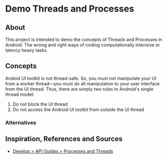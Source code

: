 # Demo Threads and Processes

## About

This project is intended to demo the concepts of Threads and Processes in Android. The wrong and right ways of coding computationally intensive or latency heavy tasks.

## Concepts

Andoid UI toolkit is not thread-safe. So, you must not manipulate your UI from a worker thread—you must do all manipulation to your user interface from the UI thread. Thus, there are simply two rules to Android's single thread model:
  1. Do not block the UI thread
  2. Do not access the Android UI toolkit from outside the UI thread

### Alternatives

## Inspiration, References and Sources
* [Develop > API Guides > Processes and Threads](http://developer.android.com/guide/components/processes-and-threads.html)
